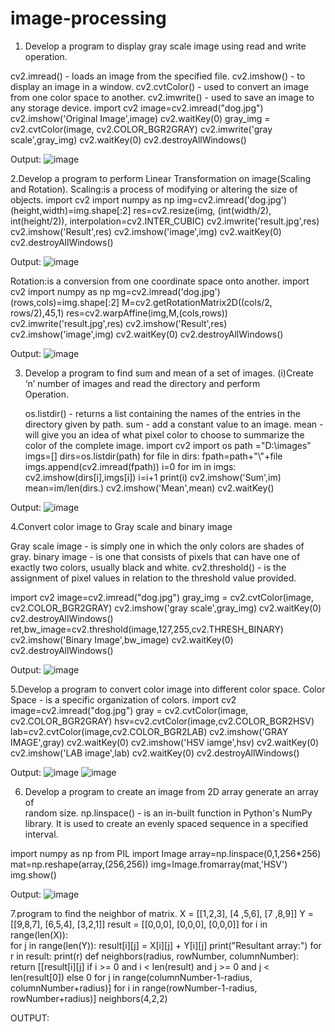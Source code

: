 # image-processing
1.	Develop a program to display gray scale image using read and write operation.

cv2.imread() -  loads an image from the specified file.
cv2.imshow() - to display an image in a window.
cv2.cvtColor() - used to convert an image from one color space to another.
cv2.imwrite() - used to save an image to any storage device.
         import cv2 
         image=cv2.imread("dog.jpg")
         cv2.imshow('Original Image',image)
         cv2.waitKey(0)
         gray_img = cv2.cvtColor(image, cv2.COLOR_BGR2GRAY)
         cv2.imwrite('gray scale',gray_img)
         cv2.waitKey(0)
         cv2.destroyAllWindows()

Output:
![image](https://user-images.githubusercontent.com/72515142/104429740-f7cb5a80-55ab-11eb-8986-5589c67bb648.png)
  
2.Develop a program to perform Linear Transformation on image(Scaling and Rotation).
Scaling:is a process of modifying or altering the size of objects.
     import cv2 
     import numpy as np
     img=cv2.imread('dog.jpg')
     (height,width)=img.shape[:2]
     res=cv2.resize(img, (int(width/2), int(height/2)), interpolation=cv2.INTER_CUBIC)
     cv2.imwrite('result.jpg',res)
     cv2.imshow('Result',res)
     cv2.imshow('image',img)
     cv2.waitKey(0)
     cv2.destroyAllWindows()

Output:
![image](https://user-images.githubusercontent.com/72515142/104430309-8344eb80-55ac-11eb-8966-b807eb010cbb.png)

Rotation:is a conversion from one coordinate space onto another.
    import cv2 
    import numpy as np
    mg=cv2.imread('dog.jpg')
    (rows,cols)=img.shape[:2]
    M=cv2.getRotationMatrix2D((cols/2, rows/2),45,1)
    res=cv2.warpAffine(img,M,(cols,rows))
    cv2.imwrite('result.jpg',res)
    cv2.imshow('Result',res)
    cv2.imshow('image',img)
    cv2.waitKey(0)
    cv2.destroyAllWindows()

Output:
![image](https://user-images.githubusercontent.com/72515142/104431217-a754fc80-55ad-11eb-8e06-dd6de1fae7e8.png)

3. Develop a program to find sum and mean of a set of images.
    (i)Create ‘n’ number of images and read the directory and perform  
     Operation.
     
     os.listdir() -  returns a list containing the names of the entries in the directory given by path.
     sum -  add a constant value to an image.
     mean - will give you an idea of what pixel color to choose to summarize the color of the complete image.
import cv2
import os
path ="D:\images"
imgs=[]
dirs=os.listdir(path)
for file in dirs:
    fpath=path+"\\"+file
    imgs.append(cv2.imread(fpath))
i=0
for im in imgs:
  cv2.imshow(dirs[i],imgs[i])
  i=i+1
  print(i)
cv2.imshow('Sum',im)
mean=im/len(dirs.)
cv2.imshow('Mean',mean)
cv2.waitKey()

Output:
![image](https://user-images.githubusercontent.com/72515142/104432326-eb94cc80-55ae-11eb-8f60-ba7149fa8f50.png)

4.Convert color image to Gray scale and binary image

   Gray scale image - is simply one in which the only colors are shades of gray.
   binary image -  is one that consists of pixels that can have one of exactly two colors, usually black and white. 
   cv2.threshold() -  is the assignment of pixel values in relation to the threshold value provided.
   
  
import cv2 
image=cv2.imread("dog.jpg")
gray_img = cv2.cvtColor(image, cv2.COLOR_BGR2GRAY)
cv2.imshow('gray scale',gray_img)
cv2.waitKey(0)
cv2.destroyAllWindows()
ret,bw_image=cv2.threshold(image,127,255,cv2.THRESH_BINARY)
cv2.imshow('Binary Image',bw_image)
cv2.waitKey(0)
cv2.destroyAllWindows()

Output:
![image](https://user-images.githubusercontent.com/72515142/104433157-c8b6e800-55af-11eb-9e1f-9bf99153bf25.png)

5.Develop a program to convert color image into different color space.
   Color Space - is a specific organization of colors.
import cv2 
image=cv2.imread("dog.jpg")
gray = cv2.cvtColor(image, cv2.COLOR_BGR2GRAY)
hsv=cv2.cvtColor(image,cv2.COLOR_BGR2HSV)
lab=cv2.cvtColor(image,cv2.COLOR_BGR2LAB)
cv2.imshow('GRAY IMAGE',gray)
cv2.waitKey(0)
cv2.imshow('HSV iamge',hsv)
cv2.waitKey(0)
cv2.imshow('LAB image',lab)
cv2.waitKey(0)
cv2.destroyAllWindows()

Output:
![image](https://user-images.githubusercontent.com/72515142/104433426-17fd1880-55b0-11eb-83af-03a910b45cb3.png)
![image](https://user-images.githubusercontent.com/72515142/104433589-47ac2080-55b0-11eb-848c-97d4cbe7401b.png)

6. Develop a program to create an image from 2D array generate an array of    
    random size.
   np.linspace() -  is an in-built function in Python's NumPy library. It is used to create an evenly spaced sequence in a specified interval.
   
import numpy as np
from PIL import Image
array=np.linspace(0,1,256*256)
mat=np.reshape(array,(256,256))
img=Image.fromarray(mat,'HSV')
img.show()

Output:
![image](https://user-images.githubusercontent.com/72515142/104434173-edf82600-55b0-11eb-8593-83fef427c5a0.png)

7.program to find the neighbor of matrix.
X = [[1,2,3], [4 ,5,6], [7 ,8,9]] 
Y = [[9,8,7], [6,5,4], [3,2,1]] 
result = [[0,0,0], [0,0,0], [0,0,0]] 
for i in range(len(X)):    
 for j in range(len(Y)): 
        result[i][j] = X[i][j] + Y[i][j] 
print("Resultant array:")
for r in result: 
    print(r)
def neighbors(radius, rowNumber, columnNumber):
     return [[result[i][j] 
              if  i >= 0 and i < len(result) and j >= 0 and j < len(result[0]) else 0
                for j in range(columnNumber-1-radius, columnNumber+radius)]
                    for i in range(rowNumber-1-radius, rowNumber+radius)]
neighbors(4,2,2)

OUTPUT:

  

